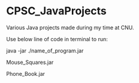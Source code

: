 # CPSC_JavaProjects

Various Java projects made during my time at CNU.

Use below line of code in terminal to run: 


java -jar ./name_of_program.jar

Mouse_Squares.jar

Phone_Book.jar
